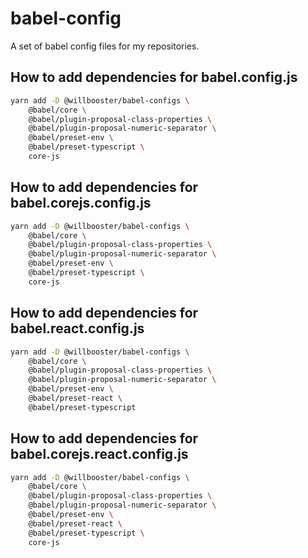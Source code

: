 # babel-config

A set of babel config files for my repositories.

## How to add dependencies for babel.config.js

```sh
yarn add -D @willbooster/babel-configs \
    @babel/core \
    @babel/plugin-proposal-class-properties \
    @babel/plugin-proposal-numeric-separator \
    @babel/preset-env \
    @babel/preset-typescript \
    core-js
```

## How to add dependencies for babel.corejs.config.js

```sh
yarn add -D @willbooster/babel-configs \
    @babel/core \
    @babel/plugin-proposal-class-properties \
    @babel/plugin-proposal-numeric-separator \
    @babel/preset-env \
    @babel/preset-typescript \
    core-js
```

## How to add dependencies for babel.react.config.js

```sh
yarn add -D @willbooster/babel-configs \
    @babel/core \
    @babel/plugin-proposal-class-properties \
    @babel/plugin-proposal-numeric-separator \
    @babel/preset-env \
    @babel/preset-react \
    @babel/preset-typescript
```

## How to add dependencies for babel.corejs.react.config.js

```sh
yarn add -D @willbooster/babel-configs \
    @babel/core \
    @babel/plugin-proposal-class-properties \
    @babel/plugin-proposal-numeric-separator \
    @babel/preset-env \
    @babel/preset-react \
    @babel/preset-typescript \
    core-js
```
